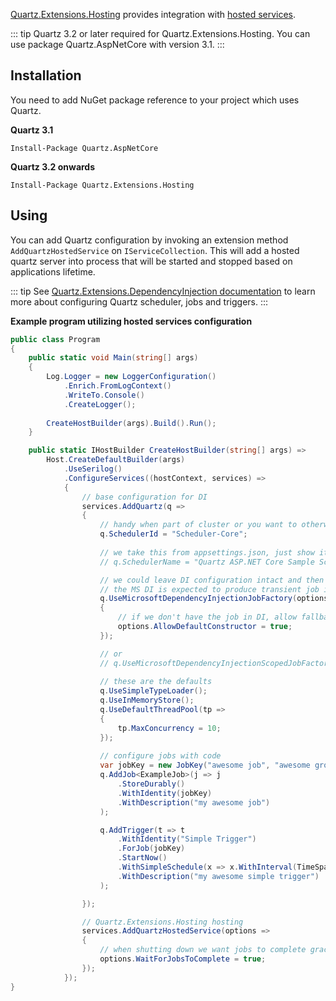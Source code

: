 [Quartz.Extensions.Hosting](https://www.nuget.org/packages/Quartz.Extensions.Hosting)
provides integration with [hosted services](https://docs.microsoft.com/en-us/aspnet/core/fundamentals/host/hosted-services).

::: tip
Quartz 3.2 or later required for Quartz.Extensions.Hosting. You can use package Quartz.AspNetCore with version 3.1.
:::

## Installation

You need to add NuGet package reference to your project which uses Quartz.

**Quartz 3.1**

    Install-Package Quartz.AspNetCore 

**Quartz 3.2 onwards**

    Install-Package Quartz.Extensions.Hosting

## Using

You can add Quartz configuration by invoking an extension method `AddQuartzHostedService` on `IServiceCollection`.
This will add a hosted quartz server into process that will be started and stopped based on applications lifetime.

::: tip
See [Quartz.Extensions.DependencyInjection documentation](microsoft-di-integration) to learn more about configuring Quartz scheduler, jobs and triggers.
:::

**Example program utilizing hosted services configuration**

```csharp
public class Program
{
    public static void Main(string[] args)
    {
        Log.Logger = new LoggerConfiguration()
            .Enrich.FromLogContext()
            .WriteTo.Console()
            .CreateLogger();
        
        CreateHostBuilder(args).Build().Run();
    }

    public static IHostBuilder CreateHostBuilder(string[] args) =>
        Host.CreateDefaultBuilder(args)
            .UseSerilog()
            .ConfigureServices((hostContext, services) =>
            {
                // base configuration for DI
                services.AddQuartz(q =>
                {
                    // handy when part of cluster or you want to otherwise identify multiple schedulers
                    q.SchedulerId = "Scheduler-Core";
                    
                    // we take this from appsettings.json, just show it's possible
                    // q.SchedulerName = "Quartz ASP.NET Core Sample Scheduler";

                    // we could leave DI configuration intact and then jobs need to have public no-arg constructor
                    // the MS DI is expected to produce transient job instances 
                    q.UseMicrosoftDependencyInjectionJobFactory(options =>
                    {
                        // if we don't have the job in DI, allow fallback to configure via default constructor
                        options.AllowDefaultConstructor = true;
                    });

                    // or 
                    // q.UseMicrosoftDependencyInjectionScopedJobFactory();
                    
                    // these are the defaults
                    q.UseSimpleTypeLoader();
                    q.UseInMemoryStore();
                    q.UseDefaultThreadPool(tp =>
                    {
                        tp.MaxConcurrency = 10;
                    });
                    
                    // configure jobs with code
                    var jobKey = new JobKey("awesome job", "awesome group");
                    q.AddJob<ExampleJob>(j => j
                        .StoreDurably()
                        .WithIdentity(jobKey)
                        .WithDescription("my awesome job")
                    );

                    q.AddTrigger(t => t
                        .WithIdentity("Simple Trigger")    
                        .ForJob(jobKey)
                        .StartNow()
                        .WithSimpleSchedule(x => x.WithInterval(TimeSpan.FromSeconds(10)).RepeatForever())
                        .WithDescription("my awesome simple trigger")
                    );

                });

                // Quartz.Extensions.Hosting hosting
                services.AddQuartzHostedService(options =>
                {
                    // when shutting down we want jobs to complete gracefully
                    options.WaitForJobsToComplete = true;
                });
            });
}

```
